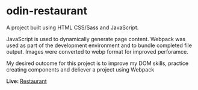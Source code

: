 # odin-restaurant

<p>A project built using HTML CSS/Sass and JavaScript.</p>
  
<p>JavaScript is used to dynamically generate page content. Webpack was used as part of the development environment and to bundle completed file output. Images were converted to webp format for improved perforamce.</p>

<p>My desired outcome for this project is to improve my DOM skills, practice creating components and deliever a project using Webpack</p>

<p><strong>Live: </strong><a href="https://mattxmade.github.io/odin-restaurant/" target="_blank">Restaurant</a></p>
